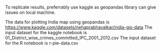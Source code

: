 To replicate results, preferrably use kaggle as geopandas library can give issues on local machine.

The data for plotting India map using geopandas is https://www.kaggle.com/datasets/nehaprabhavalkar/india-gis-data
The input dataset for the kaggle notebook is 01_District_wise_crimes_committed_IPC_2001_2012.csv
The input dataset for the R notebook is r-pie-data.csv
